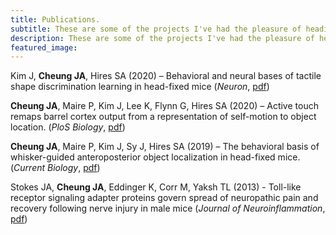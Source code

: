 ```yaml
---
title: Publications.
subtitle: These are some of the projects I've had the pleasure of heading or being a part of.
description: These are some of the projects I've had the pleasure of heading and being a part of. 
featured_image: 
---
```


Kim J, **Cheung JA**, Hires SA (2020) – Behavioral and neural bases of tactile shape discrimination learning in head-fixed mice (*Neuron*, [pdf](https://jacheung.github.io/images/documents/angle-code.pdf))  

**Cheung JA**, Maire P, Kim J, Lee K, Flynn G, Hires SA (2020) – Active touch remaps barrel cortex output from a representation of self-motion to object location. (*PloS Biology*, [pdf](https://jacheung.github.io/images/documents/location-code.pdf))  

**Cheung JA**, Maire P, Kim J, Sy J, Hires SA (2019) – The behavioral basis of whisker-guided anteroposterior object localization in head-fixed mice. (*Current Biology*, [pdf](https://jacheung.github.io/images/documents/localization-behavior.pdf))  

Stokes JA, **Cheung JA**, Eddinger K, Corr M, Yaksh TL (2013) - Toll-like receptor signaling adapter proteins govern spread of neuropathic pain and recovery following nerve injury in male mice (*Journal of Neuroinflammation*, [pdf](https://jacheung.github.io/images/documents/tlr.pdf))